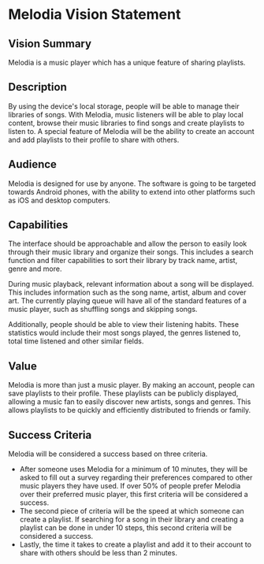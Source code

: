 # Melodia Vision Statement

## Vision Summary

Melodia is a music player which has a unique feature of sharing playlists.

## Description

By using the device's local storage, people will be able to manage their libraries of songs. With Melodia, music listeners will be able to play local content, browse their music libraries to find songs and create playlists to listen to. A special feature of Melodia will be the ability to create an account and add playlists to their profile to share with others. 

## Audience

Melodia is designed for use by anyone. The software is going to be targeted towards Android phones, with the ability to extend into other platforms such as iOS and desktop computers.

## Capabilities

The interface should be approachable and allow the person to easily look through their music library and organize their songs. This includes a search function and filter capabilities to sort their library by track name, artist, genre and more. 

During music playback, relevant information about a song will be displayed. This includes information such as the song name, artist, album and cover art. The currently playing queue will have all of the standard features of a music player, such as shuffling songs and skipping songs. 

Additionally, people should be able to view their listening habits. These statistics would include their most songs played, the genres listened to, total time listened and other similar fields.

## Value

Melodia is more than just a music player. By making an account, people can save playlists to their profile. These playlists can be publicly displayed, allowing a music fan to easily discover new artists, songs and genres. This allows playlists to be quickly and efficiently distributed to friends or family. 

## Success Criteria

Melodia will be considered a success based on three criteria.

* After someone uses Melodia for a minimum of 10 minutes, they will be asked to fill out a survey regarding their preferences compared to other music players they have used. If over 50% of people prefer Melodia over their preferred music player, this first criteria will be considered a success.
* The second piece of criteria will be the speed at which someone can create a playlist. If searching for a song in their library and creating a playlist can be done in under 10 steps, this second criteria will be considered a success.
* Lastly, the time it takes to create a playlist and add it to their account to share with others should be less than 2 minutes. 
